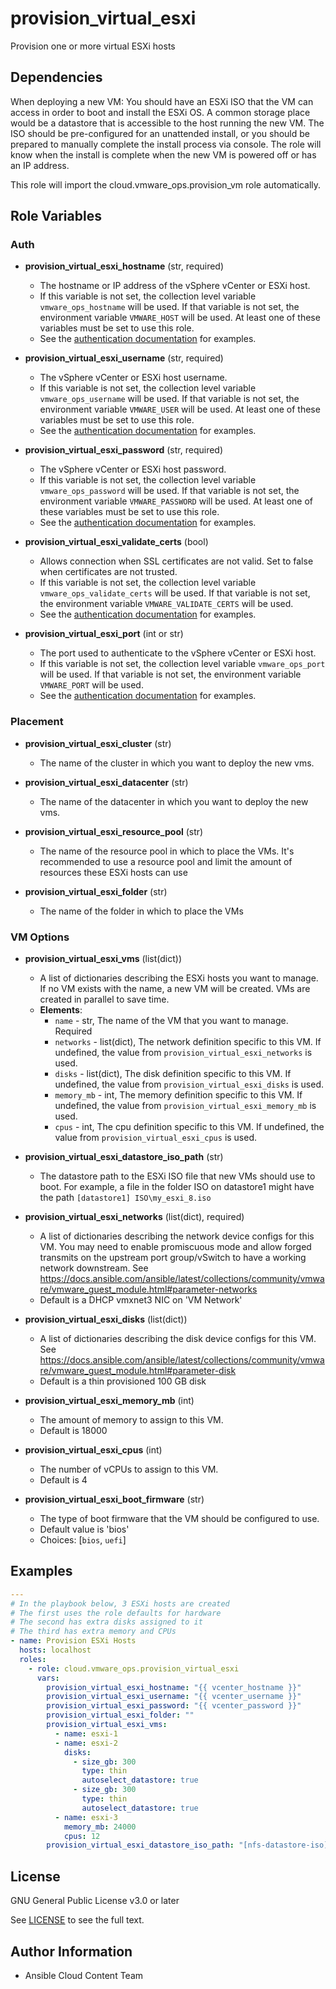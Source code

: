 # provision_virtual_esxi

Provision one or more virtual ESXi hosts

## Dependencies

When deploying a new VM:
  You should have an ESXi ISO that the VM can access in order to boot and install the ESXi OS. A common storage place would be a datastore that is accessible to the host running the new VM. The ISO should be pre-configured for an unattended install, or you should be prepared to manually complete the install process via console. The role will know when the install is complete when the new VM is powered off or has an IP address.

  This role will import the cloud.vmware_ops.provision_vm role automatically.

## Role Variables


### Auth

- **provision_virtual_esxi_hostname** (str, required)
    - The hostname or IP address of the vSphere vCenter or ESXi host.
    - If this variable is not set, the collection level variable `vmware_ops_hostname` will be used. If that variable is not set, the environment variable `VMWARE_HOST` will be used. At least one of these variables must be set to use this role.
    - See the [authentication documentation](https://github.com/redhat-cop/cloud.vmware_ops/blob/main/docs/authentication.md) for examples.

- **provision_virtual_esxi_username** (str, required)
    - The vSphere vCenter or ESXi host username.
    - If this variable is not set, the collection level variable `vmware_ops_username` will be used. If that variable is not set, the environment variable `VMWARE_USER` will be used. At least one of these variables must be set to use this role.
    - See the [authentication documentation](https://github.com/redhat-cop/cloud.vmware_ops/blob/main/docs/authentication.md) for examples.

- **provision_virtual_esxi_password** (str, required)
    - The vSphere vCenter or ESXi host password.
    - If this variable is not set, the collection level variable `vmware_ops_password` will be used. If that variable is not set, the environment variable `VMWARE_PASSWORD` will be used. At least one of these variables must be set to use this role.
    - See the [authentication documentation](https://github.com/redhat-cop/cloud.vmware_ops/blob/main/docs/authentication.md) for examples.

- **provision_virtual_esxi_validate_certs** (bool)
    - Allows connection when SSL certificates are not valid. Set to false when certificates are not trusted.
    - If this variable is not set, the collection level variable `vmware_ops_validate_certs` will be used. If that variable is not set, the environment variable `VMWARE_VALIDATE_CERTS` will be used.
    - See the [authentication documentation](https://github.com/redhat-cop/cloud.vmware_ops/blob/main/docs/authentication.md) for examples.

- **provision_virtual_esxi_port** (int or str)
    - The port used to authenticate to the vSphere vCenter or ESXi host.
    - If this variable is not set, the collection level variable `vmware_ops_port` will be used. If that variable is not set, the environment variable `VMWARE_PORT` will be used.
    - See the [authentication documentation](https://github.com/redhat-cop/cloud.vmware_ops/blob/main/docs/authentication.md) for examples.

### Placement

- **provision_virtual_esxi_cluster** (str)
    - The name of the cluster in which you want to deploy the new vms.

- **provision_virtual_esxi_datacenter** (str)
    - The name of the datacenter in which you want to deploy the new vms.

- **provision_virtual_esxi_resource_pool** (str)
    - The name of the resource pool in which to place the VMs. It's recommended to use a resource pool and limit the amount of resources these ESXi hosts can use

- **provision_virtual_esxi_folder** (str)
    - The name of the folder in which to place the VMs

### VM Options

- **provision_virtual_esxi_vms** (list(dict))
    - A list of dictionaries describing the ESXi hosts you want to manage. If no VM exists with the name, a new VM will be created. VMs are created in parallel to save time.
    - **Elements**:
        - `name` - str, The name of the VM that you want to manage. Required
        - `networks` - list(dict), The network definition specific to this VM. If undefined, the value from `provision_virtual_esxi_networks` is used.
        - `disks` - list(dict), The disk definition specific to this VM. If undefined, the value from `provision_virtual_esxi_disks` is used.
        - `memory_mb` - int, The memory definition specific to this VM. If undefined, the value from `provision_virtual_esxi_memory_mb` is used.
        - `cpus` - int, The cpu definition specific to this VM. If undefined, the value from `provision_virtual_esxi_cpus` is used.

- **provision_virtual_esxi_datastore_iso_path** (str)
    - The datastore path to the ESXi ISO file that new VMs should use to boot. For example, a file in the folder ISO on datastore1 might have the path `[datastore1] ISO\my_esxi_8.iso`

- **provision_virtual_esxi_networks** (list(dict), required)
    - A list of dictionaries describing the network device configs for this VM. You may need to enable promiscuous mode and allow forged transmits on the upstream port group/vSwitch to have a working network downstream. See https://docs.ansible.com/ansible/latest/collections/community/vmware/vmware_guest_module.html#parameter-networks
    - Default is a DHCP vmxnet3 NIC on 'VM Network'

- **provision_virtual_esxi_disks** (list(dict))
    - A list of dictionaries describing the disk device configs for this VM. See https://docs.ansible.com/ansible/latest/collections/community/vmware/vmware_guest_module.html#parameter-disk
    - Default is a thin provisioned 100 GB disk

- **provision_virtual_esxi_memory_mb** (int)
    - The amount of memory to assign to this VM.
    - Default is 18000

- **provision_virtual_esxi_cpus** (int)
    - The number of vCPUs to assign to this VM.
    - Default is 4

- **provision_virtual_esxi_boot_firmware** (str)
    - The type of boot firmware that the VM should be configured to use.
    - Default value is 'bios'
    - Choices: [`bios`, `uefi`]

## Examples

```yaml
---
# In the playbook below, 3 ESXi hosts are created
# The first uses the role defaults for hardware
# The second has extra disks assigned to it
# The third has extra memory and CPUs
- name: Provision ESXi Hosts
  hosts: localhost
  roles:
    - role: cloud.vmware_ops.provision_virtual_esxi
      vars:
        provision_virtual_esxi_hostname: "{{ vcenter_hostname }}"
        provision_virtual_esxi_username: "{{ vcenter_username }}"
        provision_virtual_esxi_password: "{{ vcenter_password }}"
        provision_virtual_esxi_folder: ""
        provision_virtual_esxi_vms:
          - name: esxi-1
          - name: esxi-2
            disks:
              - size_gb: 300
                type: thin
                autoselect_datastore: true
              - size_gb: 300
                type: thin
                autoselect_datastore: true
          - name: esxi-3
            memory_mb: 24000
            cpus: 12
        provision_virtual_esxi_datastore_iso_path: "[nfs-datastore-iso] esxi_8.iso"
```

## License

GNU General Public License v3.0 or later

See [LICENSE](https://github.com/ansible-collections/cloud.aws_troubleshooting/blob/main/LICENSE) to see the full text.

## Author Information

- Ansible Cloud Content Team
